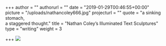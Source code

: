 +++
author = ""
authorurl = ""
date = "2019-01-29T00:46:55+00:00"
picture = "/uploads/nathancoley666.jpg"
projecturl = ""
quote = "a sinking stomach, <br/> a staggered thought."
title = "Nathan Coley’s Illuminated Text Sculptures"
type = "writing"
weight = 3

+++
![](/uploads/screencapture-web-archive-org-web-20160617110529-http-www-beautifuldecay-com-2015-02-03-thought-provoking-effects-nathan-coleys-illuminated-text-sculptures-public-spaces-2019-06-16-20_08_31.png)